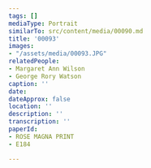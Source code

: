 ```yaml
---
tags: []
mediaType: Portrait
similarTo: src/content/media/00090.md
title: '00093'
images:
- "/assets/media/00093.JPG"
relatedPeople:
- Margaret Ann Wilson
- George Rory Watson
caption: ''
date: 
dateApprox: false
location: ''
description: ''
transcription: ''
paperId:
- ROSE MAGNA PRINT
- E184

---
```

